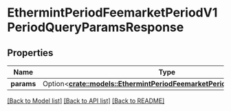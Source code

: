 # EthermintPeriodFeemarketPeriodV1PeriodQueryParamsResponse

## Properties

Name | Type | Description | Notes
------------ | ------------- | ------------- | -------------
**params** | Option<[**crate::models::EthermintPeriodFeemarketPeriodV1PeriodParams**](ethermint.feemarket.v1.Params.md)> |  | [optional]

[[Back to Model list]](../README.md#documentation-for-models) [[Back to API list]](../README.md#documentation-for-api-endpoints) [[Back to README]](../README.md)



